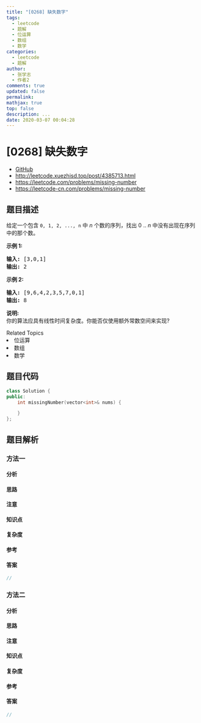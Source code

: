 ```yaml
---
title: "[0268] 缺失数字"
tags:
  - leetcode
  - 题解
  - 位运算
  - 数组
  - 数学
categories:
  - leetcode
  - 题解
author:
  - 张学志
  - 作者2
comments: true
updated: false
permalink:
mathjax: true
top: false
description: ...
date: 2020-03-07 00:04:28
---
```



# [0268] 缺失数字
* [GitHub](https://github.com/algoboy101/LeetCodeCrowdsource/tree/master/_posts/QA/%5B0268%5D%20%E7%BC%BA%E5%A4%B1%E6%95%B0%E5%AD%97.md)
* http://leetcode.xuezhisd.top/post/4385713.html
* https://leetcode.com/problems/missing-number
* https://leetcode-cn.com/problems/missing-number


## 题目描述

<p>给定一个包含 <code>0, 1, 2, ..., n</code>&nbsp;中&nbsp;<em>n</em>&nbsp;个数的序列，找出 0 .. <em>n</em>&nbsp;中没有出现在序列中的那个数。</p>

<p><strong>示例 1:</strong></p>

<pre><strong>输入:</strong> [3,0,1]
<strong>输出:</strong> 2
</pre>

<p><strong>示例&nbsp;2:</strong></p>

<pre><strong>输入:</strong> [9,6,4,2,3,5,7,0,1]
<strong>输出:</strong> 8
</pre>

<p><strong>说明:</strong><br>
你的算法应具有线性时间复杂度。你能否仅使用额外常数空间来实现?</p>
<div><div>Related Topics</div><div><li>位运算</li><li>数组</li><li>数学</li></div></div>


## 题目代码

```cpp
class Solution {
public:
    int missingNumber(vector<int>& nums) {

    }
};
```


## 题目解析


### 方法一

#### 分析

#### 思路

#### 注意

#### 知识点

#### 复杂度

#### 参考

#### 答案

```cpp
//
```


### 方法二

#### 分析

#### 思路

#### 注意

#### 知识点

#### 复杂度

#### 参考

#### 答案

```cpp
//
```


